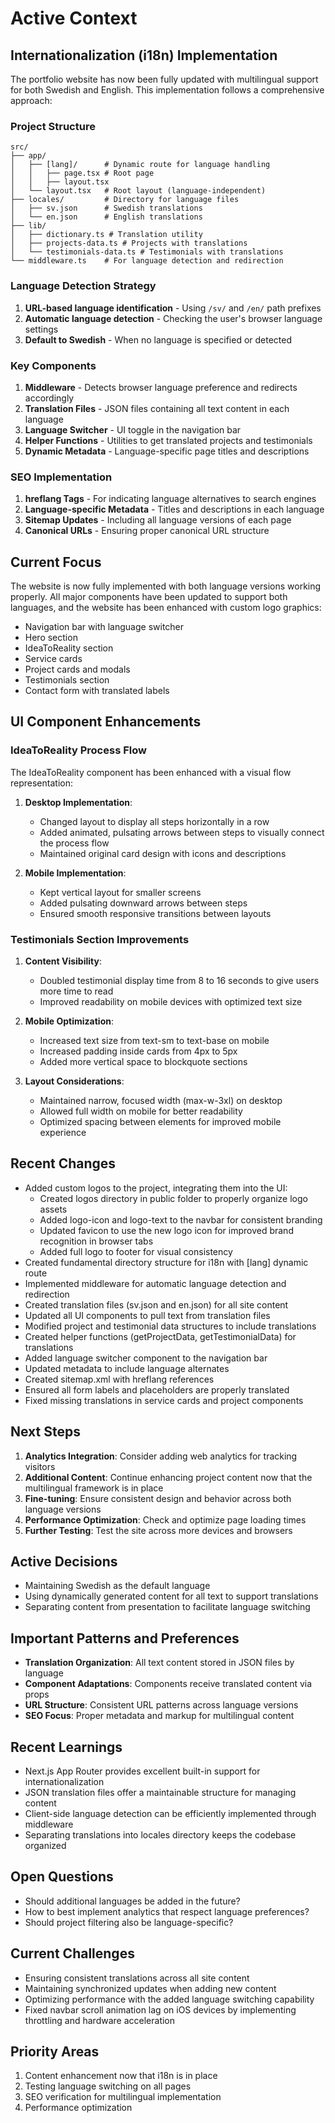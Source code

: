 # Active Context

## Internationalization (i18n) Implementation

The portfolio website has now been fully updated with multilingual support for both Swedish and English. This implementation follows a comprehensive approach:

### Project Structure
```
src/
├── app/
│   ├── [lang]/      # Dynamic route for language handling
│   │   ├── page.tsx # Root page
│   │   ├── layout.tsx
│   └── layout.tsx   # Root layout (language-independent)
├── locales/         # Directory for language files
│   ├── sv.json      # Swedish translations
│   └── en.json      # English translations
├── lib/
│   ├── dictionary.ts # Translation utility
│   ├── projects-data.ts # Projects with translations
│   └── testimonials-data.ts # Testimonials with translations
└── middleware.ts    # For language detection and redirection
```

### Language Detection Strategy
1. **URL-based language identification** - Using `/sv/` and `/en/` path prefixes
2. **Automatic language detection** - Checking the user's browser language settings
3. **Default to Swedish** - When no language is specified or detected

### Key Components
1. **Middleware** - Detects browser language preference and redirects accordingly
2. **Translation Files** - JSON files containing all text content in each language
3. **Language Switcher** - UI toggle in the navigation bar
4. **Helper Functions** - Utilities to get translated projects and testimonials
5. **Dynamic Metadata** - Language-specific page titles and descriptions

### SEO Implementation
1. **hreflang Tags** - For indicating language alternatives to search engines
2. **Language-specific Metadata** - Titles and descriptions in each language
3. **Sitemap Updates** - Including all language versions of each page
4. **Canonical URLs** - Ensuring proper canonical URL structure

## Current Focus
The website is now fully implemented with both language versions working properly. All major components have been updated to support both languages, and the website has been enhanced with custom logo graphics:

- Navigation bar with language switcher
- Hero section
- IdeaToReality section
- Service cards
- Project cards and modals
- Testimonials section
- Contact form with translated labels

## UI Component Enhancements

### IdeaToReality Process Flow
The IdeaToReality component has been enhanced with a visual flow representation:

1. **Desktop Implementation**:
   - Changed layout to display all steps horizontally in a row
   - Added animated, pulsating arrows between steps to visually connect the process flow
   - Maintained original card design with icons and descriptions

2. **Mobile Implementation**:
   - Kept vertical layout for smaller screens
   - Added pulsating downward arrows between steps
   - Ensured smooth responsive transitions between layouts

### Testimonials Section Improvements

1. **Content Visibility**:
   - Doubled testimonial display time from 8 to 16 seconds to give users more time to read
   - Improved readability on mobile devices with optimized text size

2. **Mobile Optimization**:
   - Increased text size from text-sm to text-base on mobile
   - Increased padding inside cards from 4px to 5px
   - Added more vertical space to blockquote sections

3. **Layout Considerations**:
   - Maintained narrow, focused width (max-w-3xl) on desktop
   - Allowed full width on mobile for better readability
   - Optimized spacing between elements for improved mobile experience

## Recent Changes
- Added custom logos to the project, integrating them into the UI:
  - Created logos directory in public folder to properly organize logo assets
  - Added logo-icon and logo-text to the navbar for consistent branding
  - Updated favicon to use the new logo icon for improved brand recognition in browser tabs
  - Added full logo to footer for visual consistency
- Created fundamental directory structure for i18n with [lang] dynamic route
- Implemented middleware for automatic language detection and redirection
- Created translation files (sv.json and en.json) for all site content
- Updated all UI components to pull text from translation files
- Modified project and testimonial data structures to include translations
- Created helper functions (getProjectData, getTestimonialData) for translations
- Added language switcher component to the navigation bar
- Updated metadata to include language alternates
- Created sitemap.xml with hreflang references
- Ensured all form labels and placeholders are properly translated
- Fixed missing translations in service cards and project components

## Next Steps
1. **Analytics Integration**: Consider adding web analytics for tracking visitors
2. **Additional Content**: Continue enhancing project content now that the multilingual framework is in place
3. **Fine-tuning**: Ensure consistent design and behavior across both language versions
4. **Performance Optimization**: Check and optimize page loading times
5. **Further Testing**: Test the site across more devices and browsers

## Active Decisions
- Maintaining Swedish as the default language
- Using dynamically generated content for all text to support translations
- Separating content from presentation to facilitate language switching

## Important Patterns and Preferences
- **Translation Organization**: All text content stored in JSON files by language
- **Component Adaptations**: Components receive translated content via props
- **URL Structure**: Consistent URL patterns across language versions
- **SEO Focus**: Proper metadata and markup for multilingual content

## Recent Learnings
- Next.js App Router provides excellent built-in support for internationalization
- JSON translation files offer a maintainable structure for managing content
- Client-side language detection can be efficiently implemented through middleware
- Separating translations into locales directory keeps the codebase organized

## Open Questions
- Should additional languages be added in the future?
- How to best implement analytics that respect language preferences?
- Should project filtering also be language-specific?

## Current Challenges
- Ensuring consistent translations across all site content
- Maintaining synchronized updates when adding new content
- Optimizing performance with the added language switching capability
- Fixed navbar scroll animation lag on iOS devices by implementing throttling and hardware acceleration

## Priority Areas
1. Content enhancement now that i18n is in place
2. Testing language switching on all pages
3. SEO verification for multilingual implementation
4. Performance optimization